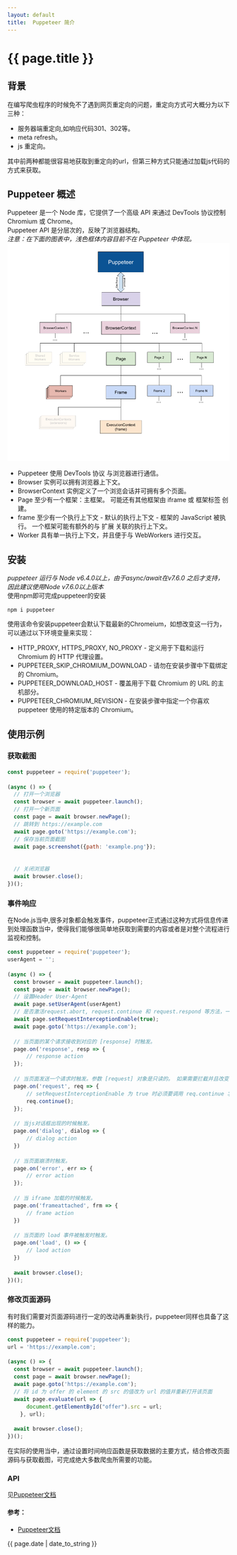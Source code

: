 ```yaml
---
layout: default
title:  Puppeteer 简介
---
```


<h1>{{ page.title }}</h1>

## 背景
在编写爬虫程序的时候免不了遇到网页重定向的问题，重定向方式可大概分为以下三种：
* 服务器端重定向,如响应代码301、302等。
* meta refresh。
* js 重定向。  

其中前两种都能很容易地获取到重定向的url，但第三种方式只能通过加载js代码的方式来获取。

## Puppeteer 概述
Puppeteer 是一个 Node 库，它提供了一个高级 API 来通过 DevTools 协议控制 Chromium 或 Chrome。  
Puppeteer API 是分层次的，反映了浏览器结构。  
*注意：在下面的图表中，浅色框体内容目前不在 Puppeteer 中体现。*  
![](../_pictures/puppeteer_achrive.png)
* Puppeteer 使用 DevTools 协议 与浏览器进行通信。  
* Browser 实例可以拥有浏览器上下文。  
* BrowserContext 实例定义了一个浏览会话并可拥有多个页面。  
* Page 至少有一个框架：主框架。 可能还有其他框架由 iframe 或 框架标签 创建。  
* frame 至少有一个执行上下文 - 默认的执行上下文 - 框架的 JavaScript 被执行。 一个框架可能有额外的与 扩展 关联的执行上下文。  
* Worker 具有单一执行上下文，并且便于与 WebWorkers 进行交互。  

## 安装
*puppeteer 运行与 Node v6.4.0以上，由于async/await在v7.6.0 之后才支持，因此建议使用Node v7.6.0以上版本*  
使用npm即可完成puppeteer的安装   
```shell
npm i puppeteer
```
使用该命令安装puppeteer会默认下载最新的Chromeium，如想改变这一行为，可以通过以下环境变量来实现：  
* HTTP_PROXY, HTTPS_PROXY, NO_PROXY - 定义用于下载和运行 Chromium 的 HTTP 代理设置。
* PUPPETEER_SKIP_CHROMIUM_DOWNLOAD - 请勿在安装步骤中下载绑定的 Chromium。
* PUPPETEER_DOWNLOAD_HOST - 覆盖用于下载 Chromium 的 URL 的主机部分。
* PUPPETEER_CHROMIUM_REVISION - 在安装步骤中指定一个你喜欢 puppeteer 使用的特定版本的 Chromium。

## 使用示例
### 获取截图
```javascript
const puppeteer = require('puppeteer');

(async () => {
  // 打开一个浏览器
  const browser = await puppeteer.launch();
  // 打开一个新页面
  const page = await browser.newPage();
  // 跳转到 https://example.com
  await page.goto('https://example.com');
  // 保存当前页面截图
  await page.screenshot({path: 'example.png'});


  // 关闭浏览器
  await browser.close();
})();
```

### 事件响应
在Node.js当中,很多对象都会触发事件，puppeteer正式通过这种方式将信息传递到处理函数当中，使得我们能够很简单地获取到需要的内容或者是对整个流程进行监视和控制。
```javascript
const puppeteer = require('puppeteer');
userAgent = '';

(async () => {
  const browser = await puppeteer.launch();
  const page = await browser.newPage();
  // 设置Header User-Agent
  await page.setUserAgent(userAgent)
  // 是否激活request.abort, request.continue 和 request.respond 等方法，一个请求之后可能会有多个异步请求，如加载图片等，通过该方法可以中断加载图片等行为
  await page.setRequestInterceptionEnable(true);
  await page.goto('https://example.com');
  
  // 当页面的某个请求接收到对应的 [response] 时触发。
  page.on('response', resp => {
      // response action
  });

  // 当页面发送一个请求时触发。参数 [request] 对象是只读的。 如果需要拦截并且改变请求,可将setRequestInterceptionEnable设为 true
  page.on('request', req => {
      // setRequestInterceptionEnable 为 true 时必须要调用 req.continue 才会进行请求
      req.continue();
  });

  // 当js对话框出现的时候触发。
  page.on('dialog', dialog => {
      // dialog action
  })

  // 当页面崩溃时触发。
  page.on('error', err => {
      // error action
  });

  // 当 iframe 加载的时候触发。
  page.on('frameattached', frm => {
      // frame action
  })

  // 当页面的 load 事件被触发时触发。
  page.on('load', () => {
      // laod action
  })

  await browser.close();
})();
```

### 修改页面源码
有时我们需要对页面源码进行一定的改动再重新执行，puppeteer同样也具备了这样的能力。
```javascript
const puppeteer = require('puppeteer');
url = 'https://example.com';

(async () => {
  const browser = await puppeteer.launch();
  const page = await browser.newPage();
  await page.goto('https://example.com');
  // 将 id 为 offer 的 element 的 src 的值改为 url 的值并重新打开该页面
  await page.evaluate(url => {
      document.getElementById("offer").src = url;
    }, url);

  await browser.close();
})();
```

在实际的使用当中，通过设置时间响应函数是获取数据的主要方式，结合修改页面源码与获取截图，可完成绝大多数爬虫所需要的功能。

### API
见[Puppeteer文档](https://zhaoqize.github.io/puppeteer-api-zh_CN/#/?id=%e6%a6%82%e8%bf%b0https://zhaoqize.github.io/puppeteer-api-zh_CN/#/?id=puppeteer-%e4%b8%ad%e6%96%87%e6%96%87%e6%a1%a3)

#### 参考：
* [Puppeteer文档](https://zhaoqize.github.io/puppeteer-api-zh_CN/#/?id=%e6%a6%82%e8%bf%b0https://zhaoqize.github.io/puppeteer-api-zh_CN/#/?id=puppeteer-%e4%b8%ad%e6%96%87%e6%96%87%e6%a1%a3)

<p>{{ page.date | date_to_string }}</p>
